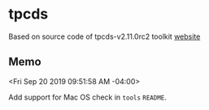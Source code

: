 # tpcds

Based on source code of tpcds-v2.11.0rc2 toolkit [website](http://www.tpc.org/tpcds/default.asp)


## Memo

<Fri Sep 20 2019 09:51:58 AM -04:00>

Add support for Mac OS check in `tools` `README`.


